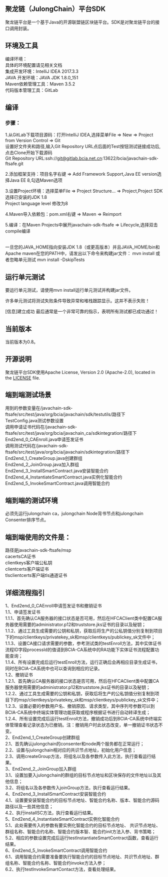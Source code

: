 ## 聚龙链（JulongChain）平台SDK
聚龙链平台是一个基于Java的开源联盟链区块链平台。SDK是对聚龙链平台的接口调用封装。

## 环境及工具
编译环境：  <br/>
具体的环境配置请见相关文档  <br/>
集成开发环境：IntelliJ IDEA 2017.3.3  <br/>
JAVA 开发环境：JAVA JDK 1.8.0_151  <br/>
Maven依赖管理工具：Maven 3.5.2  <br/>
代码版本管理工具：GitLab  <br/>

## 编译

### 步骤：
1.从GitLab下载项目源码：打开IntelliJ IDEA,选择菜单File => New => Project from Version Control => Git  <br/>
  设置好文件夹和路径,输入Git Repository URL点后面的Test按钮测试链接成功后,点击Clone开始下载源码  <br/>
  Git Repository URL:ssh://git@gitlab.bcia.net.cn:13622/bcia/javachain-sdk-ftsafe.git  <br/>

2.添加框架支持：项目名字右键 => Add Framework Support,Java EE version选择Java EE 8,勾选Maven选项  <br/>

3.设置Project环境：选择菜单File => Project Structure… => Project,Project SDK选择已安装的JDK 1.8  <br/>
  Project language level 修改为8  <br/>
  
4.Maven导入依赖包：pom.xml右键 => Maven => Reimport  <br/>

5.编译：在Maven Projects中展开javachain-sdk-ftsafe => Lifecycle,选择双击compile编译  <br/>
<br/>

一旦您的JAVA_HOME指向安装JDK 1.8（或更高版本）并且JAVA_HOME/bin和Apache maven在您的PATH中，请发出以下命令来构建jar文件： mvn install 或者忽略单元测试 mvn install -DskipTests

## 运行单元测试
要运行单元测试，请使用mvn install运行单元测试并构建jar文件。

许多单元测试将测试失败条件导致异常和堆栈跟踪显示。这并不表示失败！

[信息]建立成功 最后通常是一个非常可靠的指示，表明所有测试都已成功通过！

## 当前版本
当前版本为0.8。

## 开源说明 <a name="license"></a>

聚龙链平台SDK使用Apache License, Version 2.0 (Apache-2.0), located in the [LICENSE](LICENSE) file.

## 端到端测试场景
用到的参数变量在/javachain-sdk-ftsafe/src/test/java/org/bcia/javachain/sdk/testutils/路径下<br/>
TestConfig.java测试参数设置<br/>
调用申请证书代码在/javachain-sdk-ftsafe/src/test/java/org/bcia/javachain_ca/sdkintegration/路径下<br/>
End2end_0_CAEnroll.java申请签发证书<br/>
调用测试代码在/javachain-sdk-ftsafe/src/test/java/org/bcia/javachain/sdkintegration/路径下<br/>
End2end_1_CreateGroup.java创建群组<br/>
End2end_2_JoinGroup.java加入群组<br/>
End2end_3_InstallSmartContract.java安装智能合约<br/>
End2end_4_InstantiateSmartContract.java实例化智能合约<br/>
End2end_5_InvokeSmartContract.java调用智能合约<br/>

## 端到端的测试环境
必须先运行julongchain ca，julongchain Node背书节点和julongchain Consenter排序节点。

## 端到端使用的文件是：
路径是javachain-sdk-ftsafe/msp<br/>
cacertsCA证书<br/>
clientkeys客户端公私钥<br/>
clientcerts客户端证书<br/>
tlsclientcerts客户端tls通道证书<br/>

## 详细流程指引
1、End2end_0_CAEnroll申请签发证书和撤销证书<br/>
1.1、申请签发证书<br/>
1.1.1、首先确认CA服务器的接口状态是否可用，然后在HFCAClient类中配置CA服务器使用需要的administrator.p12和truststore.jks证书的目录以及秘钥；<br/>
1.1.2、通过工具生成需要的公钥和私钥，获取后将生产的公私钥值分别复制到项目下的msp/clientkeys/privatekey_sk和msp/clientkeys/publickey_sk文件中；<br/>
1.1.3、设置CA接口请求需要的参数，参考测试类的testEnroll方法，其中实体证书流程ID字段processId的值请到BCIA-CA系统中的RA功能下实体证书流程配置功能查询；<br/>
1.1.4、所有设置完成后运行testEnroll方法，运行正确后会再相应目录生成证书，同时在BCIA-CA系统中也可以查询到相应的记录。<br/>
1.2、撤销证书<br/>
1.2.1、首先确认CA服务器的接口状态是否可用，然后在HFCAClient类中配置CA服务器使用需要的administrator.p12和truststore.jks证书的目录以及秘钥；<br/>
1.2.2、通过工具生成需要的公钥和私钥，获取后将生产的公私钥值分别复制到项目下的msp/clientkeys/privatekey_sk和msp/clientkeys/publickey_sk文件中；<br/>
1.2.3、设置必要的参数用户名、撤销原因、请求类型，其中序列号参数可以到BCIA-CA系统中终端实体管理功能获取或程序根据证书进行自动转译生成；<br/>
1.2.4、所有设置完成后运行testEnroll方法，撤销成功后到BCIA-CA系统中终端实体管理查看记录状态为已撤销。注：撤销用户时此状态改变，单一撤销证书状态不变。<br/>
2、End2end_1_CreateGroup创建群组<br/>
2.1、首先确认julongchain的consenter和node两个服务都在正常运行；<br/>
2.2、设置与julongchain相对应的共识节点地址，初始化用户信息；<br/>
2.3、调用createGroup方法，将组名以及各参数传入此方法，执行查看运行结果。<br/>
3、End2end_2_JoinGroup加入群组<br/>
3.1、设置加要入julongchain的群组的目标节点地址和区块保存的文件地址以及其他信息；<br/>
3.2、将组名以及各参数传入joinGroup方法，执行查看运行结果。<br/>
4、End2end_3_InstallSmartContract安装智能合约<br/>
4.1、设置要安装智能合约的目标节点地址、智能合约名称、版本、智能合约源码路径以及一些其他信息；<br/>
4.2、执行installSC方法，执行查看运行结果。<br/>
5、End2end_4_InstantiateSmartContract实例化智能合约<br/>
5.1、此处需要传入的参数有要实例化智能合约的目标节点地址、 共识节点地址、群组名称、智能合约名称、智能合约版本智、能合约init方法入参、背书策略；<br/>
5.2、相应的参数设置完成后运行testInstantiateSmartContract函数，查看运行结果。<br/>
6、End2end_5_InvokeSmartContract调用智能合约<br/>
6.1、调用智能合约需要准备要执行智能合约的目标节点地址、共识节点地址、群组名称、智能合约名称、智能合约invoke方法入参；<br/>
6.2、执行testInvokeSmartContact方法，查看处理结果。<br/>